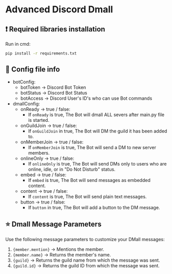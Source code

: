 # Advanced Discord Dmall

## ❗ Required libraries installation
Run in cmd:
```bash
pip install -r requirements.txt
```

## 📝 Config file info
- botConfig:
  - botToken -> Discord Bot Token
  - botStatus -> Discord Bot Status 
  - botAccess -> Discord User's ID's who can use Bot commands
- dmallConfig:
  - onReady -> true / false:
    - If `onReady` is true, The Bot will dmall ALL severs after main.py file is started.
  - onGuildJoin -> true / false:
    - If `onGuildJoin` in true, The Bot will DM the guild it has been added to.
  - onMemberJoin -> true / false:
    - If `onMemberJoin` is true, The Bot will send a DM to new server members.
  - onlineOnly -> true / false:
    - If `onlineOnly` is true, The Bot will send DMs only to users who are online, idle, or in "Do Not Disturb" status.
  - embed -> true / false:
    - If `embed` is true, The Bot will send messages as embedded content.
  - content -> true / false:
    - If `content` is true, The Bot will send plain text messages.
  - button -> true / false:
    - If `button` in true, The Bot will add a button to the DM message.

## ⭐ Dmall Message Parameters
Use the following message parameters to customize your DMall messages:

1. `{member.mention}` -> Mentions the member.
2. `{member.name}` -> Returns the member's name.
3. `{guild}` -> Returns the guild name from which the message was sent.
4. `{guild.id}` -> Returns the guild ID from which the message was sent.
